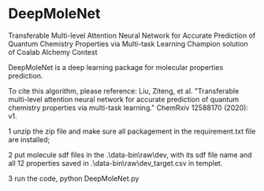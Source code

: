 # DeepMoleNet

Transferable Multi-level Attention Neural Network for Accurate Prediction of Quantum Chemistry Properties via Multi-task Learning
Champion solution of Coalab Alchemy Contest

DeepMoleNet is a deep learning package for molecular properties prediction.

To cite this algorithm, please reference: Liu, Ziteng, et al. "Transferable multi-level attention neural network for accurate prediction of quantum chemistry properties via multi-task learning." ChemRxiv 12588170 (2020): v1.

1 unzip the zip file and make sure all packagement in the requirement.txt file are installed;

2 put molecule sdf files in the .\data-bin\raw\dev, with its sdf file name and all 12 properties saved in .\data-bin\raw\dev_target.csv in templet.

3 run the code, python DeepMoleNet.py
